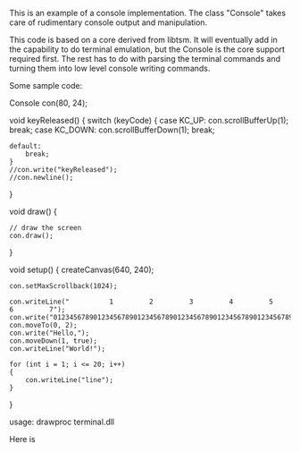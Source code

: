 This is an example of a console implementation.  The class "Console" takes care of rudimentary
console output and manipulation.

This code is based on a core derived from libtsm.  It will eventually add in the capability to
do terminal emulation, but the Console is the core support required first.  The rest has to 
do with parsing the terminal commands and turning them into low level console writing commands.

Some sample code:

Console con(80, 24);

void keyReleased()
{
	switch (keyCode)
	{
	case KC_UP:
		con.scrollBufferUp(1);
		break;
	case KC_DOWN:
		con.scrollBufferDown(1);
		break;

	default:
		break;
	}
	//con.write("keyReleased");
	//con.newline();
}

void draw() {

	// draw the screen
	con.draw();
}


void setup() {
	createCanvas(640, 240);

	con.setMaxScrollback(1024);

	con.writeLine("          1         2         3         4         5         6         7");
	con.write("01234567890123456789012345678901234567890123456789012345678901234567890123456789");
	con.moveTo(0, 2);
	con.write("Hello,");
	con.moveDown(1, true);
	con.writeLine("World!");

	for (int i = 1; i <= 20; i++)
	{
		con.writeLine("line");
	}
}


usage: drawproc terminal.dll

Here is 